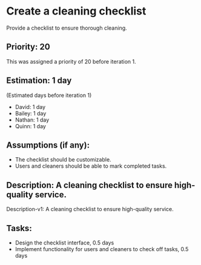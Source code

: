 # Create a cleaning checklist
Provide a checklist to ensure thorough cleaning.

## Priority: 20
This was assigned a priority of 20 before iteration 1.

## Estimation: 1 day
(Estimated days before iteration 1)
* David: 1 day
* Bailey: 1 day
* Nathan: 1 day
* Quinn: 1 day

## Assumptions (if any):
* The checklist should be customizable.
* Users and cleaners should be able to mark completed tasks.

## Description: A cleaning checklist to ensure high-quality service.
Description-v1: A cleaning checklist to ensure high-quality service.

## Tasks:
* Design the checklist interface, 0.5 days
* Implement functionality for users and cleaners to check off tasks, 0.5 days

